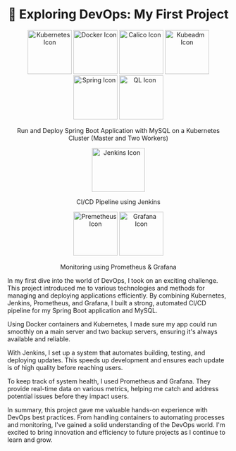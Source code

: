 <h1 align="center">👋 Exploring DevOps: My First Project</h1>

<p align="center">
    <img src="https://upload.wikimedia.org/wikipedia/labs/thumb/b/ba/Kubernetes-icon-color.svg/2110px-Kubernetes-icon-color.svg.png" alt="Kubernetes Icon" width="100" height="100">
    <img src="https://static-00.iconduck.com/assets.00/docker-icon-512x438-ga1hb37h.png" alt="Docker Icon" width="100" height="100">
    <img src="https://connect.redhat.com/s3api/prod-s3api/felix_icon.png" alt="Calico Icon" width="100" height="100">
    <img src="https://raw.githubusercontent.com/kubernetes/kubeadm/master/logos/stacked/color/kubeadm-stacked-color.png" alt="Kubeadm Icon" width="100" height="100">
    <img src="https://vscjava.gallerycdn.vsassets.io/extensions/vscjava/vscode-spring-boot-dashboard/0.13.2023072200/1689984300042/Microsoft.VisualStudio.Services.Icons.Default" alt="Spring Icon" width="100" height="100">
    <img src="https://upload.wikimedia.org/wikipedia/fr/thumb/6/62/MySQL.svg/1200px-MySQL.svg.png" alt="QL Icon" width="100" height="100">
</p>

<p align="center">
    Run and Deploy Spring Boot Application with MySQL on a Kubernetes Cluster (Master and Two Workers)
</p>

<p align="center">
    <a>
        <img src="https://cdn.iconscout.com/icon/free/png-256/free-jenkins-1-282385.png?f=webp" alt="Jenkins Icon" width="120" height="100">
    </a>
</p>

<p align="center">
    CI/CD Pipeline using Jenkins
</p>

<p align="center">
    <a>
        <img src="https://upload.wikimedia.org/wikipedia/commons/thumb/3/38/Prometheus_software_logo.svg/2066px-Prometheus_software_logo.svg.png" alt="Premetheus Icon" width="100" height="100">
    </a>
    <a>
        <img src="https://cdn.icon-icons.com/icons2/2699/PNG/512/grafana_logo_icon_171048.png" alt="Grafana Icon" width="100" height="100">
    </a>
</p>

<p align="center">
    Monitoring using Prometheus & Grafana
</p>

<p> In my first dive into the world of DevOps, I took on an exciting challenge. This project introduced me to various technologies and methods for managing and deploying applications efficiently. By combining Kubernetes, Jenkins, Prometheus, and Grafana, I built a strong, automated CI/CD pipeline for my Spring Boot application and MySQL.

Using Docker containers and Kubernetes, I made sure my app could run smoothly on a main server and two backup servers, ensuring it's always available and reliable.

With Jenkins, I set up a system that automates building, testing, and deploying updates. This speeds up development and ensures each update is of high quality before reaching users.

To keep track of system health, I used Prometheus and Grafana. They provide real-time data on various metrics, helping me catch and address potential issues before they impact users.

In summary, this project gave me valuable hands-on experience with DevOps best practices. From handling containers to automating processes and monitoring, I've gained a solid understanding of the DevOps world. I'm excited to bring innovation and efficiency to future projects as I continue to learn and grow. </p>
